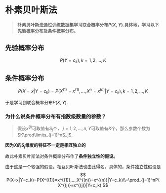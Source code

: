 # 朴素贝叶斯法

> **朴素贝叶斯法通过训练数据集学习联合概率分布$P(X,Y)$.具体地，学习以下先验概率分布及条件概率分布。**

## 先验概率分布

$$
P(Y=c_k), k=1,2,...,K
$$

## 条件概率分布

$$
P(X=x|Y=c_k)=P(X^{(1)}=x^{(1)},...,X^n=x^{(n)}|Y=c_k), k=1,2,...,K
$$

于是学习到联合概率分布$P(X,Y)$.

### 为什么说条件概率分布有指数级数量的参数？

> 假设$x^{(j)}$可取值有$S_j$个， $j=1,2,...,n, Y$可取值有$K$个，那么参数个数为$K\prod\limits_{j=1}^nS_j$. 

**因为$X$的$S_j$维度的特征不一定是相互独立的**



故此朴素贝叶斯法对条件概率分布作了**条件独立性的假设。**

由于这是一个较强的假设，相互贝叶斯法也由此得名。具体的，条件独立性假设是
$$
P(X=x|Y=c_k)=P(X^{(1)}=x^{(1)},...,X^{(n)}=x^{(n)}|Y=c_k)\\=\prod_{j=1}^nP(X^{(j)}=x^{(j)}|Y=c_k)
$$
